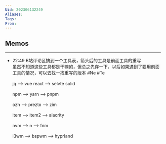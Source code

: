 ```yaml
---
Uid: 202306132249
Aliases: 
Tags: 
From: 
---
```


## Memos
---

- 22:49 B站评论区搞到一个工具表，箭头后的工具是前面工具的重写<br>虽然不知道这些工具都是干嘛的，但总之先存一下，以后如果遇到了要用前面工具的情况，可以去找一找重写的版本 #Ne #Te<br><br>jq  -->  vue react  -->  selvte  solid<br><br>npm --> yarn -->  pnpm<br><br>ozh  -->  prezto  --> zim<br><br>item  -->  item2  --> alacrity<br><br>nvm  --> n  --> fnm<br><br>i3wm --> bspwm --> hyprland